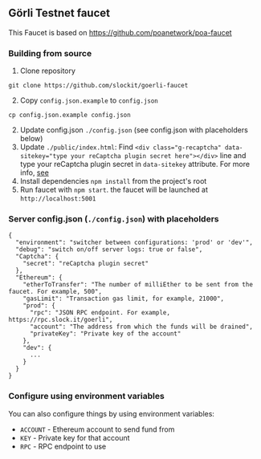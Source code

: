 ## Görli Testnet faucet

This Faucet is based on https://github.com/poanetwork/poa-faucet

### Building from source

1. Clone repository

```
git clone https://github.com/slockit/goerli-faucet
```

2. Copy `config.json.example` to `config.json`

```
cp config.json.example config.json
```

2. Update config.json `./config.json` (see config.json with placeholders below)
3. Update `./public/index.html`: Find
   `<div class="g-recaptcha" data-sitekey="type your reCaptcha plugin secret here"></div>`
   line and type your reCaptcha plugin secret in `data-sitekey` attribute. For
   more info, [see](https://developers.google.com/recaptcha/docs/verify?hl=ru)
4. Install dependencies `npm install` from the project's root
5. Run faucet with `npm start`. the faucet will be launched at
   `http://localhost:5001`

### Server config.json (`./config.json`) with placeholders

```
{
  "environment": "switcher between configurations: 'prod' or 'dev'",
  "debug": "switch on/off server logs: true or false",
  "Captcha": {
    "secret": "reCaptcha plugin secret"
  },
  "Ethereum": {
    "etherToTransfer": "The number of milliEther to be sent from the faucet. For example, 500",
    "gasLimit": "Transaction gas limit, for example, 21000",
    "prod": {
      "rpc": "JSON RPC endpoint. For example, https://rpc.slock.it/goerli",
      "account": "The address from which the funds will be drained",
      "privateKey": "Private key of the account"
    },
    "dev": {
      ...
    }
  }
}
```

### Configure using environment variables

You can also configure things by using environment variables:

- `ACCOUNT` - Ethereum account to send fund from
- `KEY` - Private key for that account
- `RPC` - RPC endpoint to use
